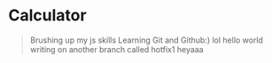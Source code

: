 # Calculator
>Brushing up my js skills
Learning Git and Github:)
lol
hello world
writing on another branch called hotfix1
heyaaa 
